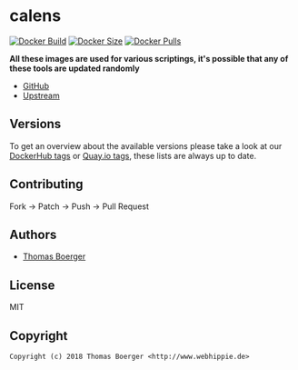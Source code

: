 # calens

[![Docker Build](https://github.com/toolhippie/calens/workflows/docker/badge.svg)](https://github.com/toolhippie/calens/actions?query=workflow%3Adocker) [![Docker Size](https://img.shields.io/docker/image-size/toolhippie/calens/latest)](https://hub.docker.com/r/toolhippie/calens) [![Docker Pulls](https://img.shields.io/docker/pulls/toolhippie/calens)](https://hub.docker.com/r/toolhippie/calens)

**All these images are used for various scriptings, it's possible that any of these tools are updated randomly**

* [GitHub](https://github.com/toolhippie/calens)
* [Upstream](https://github.com/restic/calens)

## Versions

To get an overview about the available versions please take a look at our [DockerHub tags](https://hub.docker.com/r/toolhippie/calens/tags/) or [Quay.io tags](https://quay.io/repository/toolhippie/calens?tab=tags), these lists are always up to date.

## Contributing

Fork -> Patch -> Push -> Pull Request

## Authors

* [Thomas Boerger](https://github.com/tboerger)

## License

MIT

## Copyright

```
Copyright (c) 2018 Thomas Boerger <http://www.webhippie.de>
```
